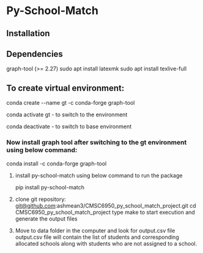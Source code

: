 # Py-School-Match

## Installation
## Dependencies
graph-tool (>= 2.27)
sudo apt install latexmk
sudo apt install texlive-full

## To create virtual environment:

conda create --name gt -c conda-forge graph-tool

conda activate gt - to switch to the environment

conda deactivate - to switch to base environment

### Now install graph tool after switching to the gt environment using below command:

conda install -c conda-forge graph-tool

1. install py-school-match using below command to run the package

	pip install py-school-match

2. clone git repository: git@github.com:ashmean3/CMSC6950_py_school_match_project.git
	cd CMSC6950_py_school_match_project
	type make to start execution and generate the output files

3. Move to data folder in the computer and look for output.csv file
	output.csv file will contain the list of students and corresponding allocated schools along with students who are not assigned to a school.
